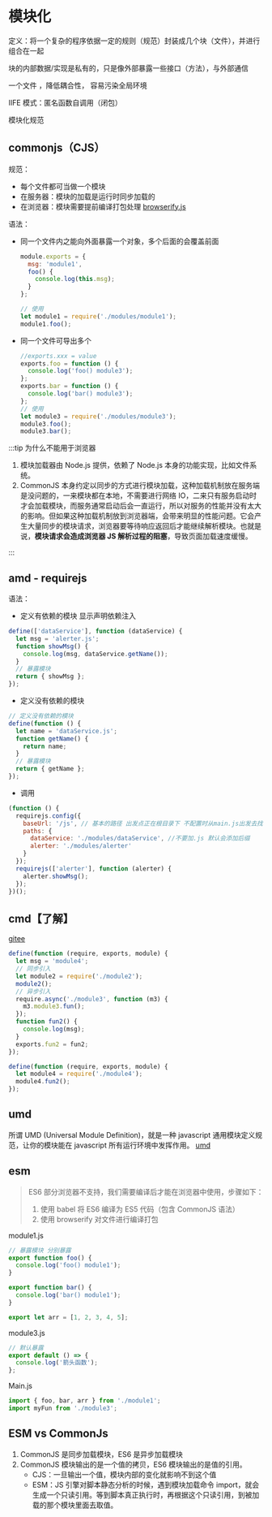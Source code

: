 # 模块化

定义：将一个复杂的程序依据一定的规则（规范）封装成几个块（文件），并进行组合在一起

块的内部数据/实现是私有的，只是像外部暴露一些接口（方法），与外部通信

一个文件 ，降低耦合性， 容易污染全局环境

IIFE 模式：匿名函数自调用（闭包）

<!-- <img src="/Users/limingyu/Library/Application Support/typora-user-images/image-20210821143057371.png" alt="image-20210821143057371" style="zoom: 25%;" /> -->

模块化规范

## commonjs（CJS）

规范：

- 每个文件都可当做一个模块
- 在服务器：模块的加载是运行时同步加载的
- 在浏览器：模块需要提前编译打包处理 [browserify.js](https://browserify.org/)

语法：

- 同一个文件内之能向外面暴露一个对象，多个后面的会覆盖前面

  ```js
  module.exports = {
    msg: 'module1',
    foo() {
      console.log(this.msg);
    }
  };

  // 使用
  let module1 = require('./modules/module1');
  module1.foo();
  ```

- 同一个文件可导出多个

  ```js
  //exports.xxx = value
  exports.foo = function () {
    console.log('foo() module3');
  };
  exports.bar = function () {
    console.log('bar() module3');
  };
  // 使用
  let module3 = require('./modules/module3');
  module3.foo();
  module3.bar();
  ```

:::tip 为什么不能用于浏览器

1. 模块加载器由 Node.js 提供，依赖了 Node.js 本身的功能实现，比如文件系统。
2. CommonJS 本身约定以同步的方式进行模块加载，这种加载机制放在服务端是没问题的，一来模块都在本地，不需要进行网络 IO，二来只有服务启动时才会加载模块，而服务通常启动后会一直运行，所以对服务的性能并没有太大的影响。但如果这种加载机制放到浏览器端，会带来明显的性能问题。它会产生大量同步的模块请求，浏览器要等待响应返回后才能继续解析模块。也就是说，**模块请求会造成浏览器 JS 解析过程的阻塞**，导致页面加载速度缓慢。

:::

## amd - requirejs

语法：

- 定义有依赖的模块 显示声明依赖注入

```js
define(['dataService'], function (dataService) {
  let msg = 'alerter.js';
  function showMsg() {
    console.log(msg, dataService.getName());
  }
  // 暴露模块
  return { showMsg };
});
```

- 定义没有依赖的模块

```js
// 定义没有依赖的模块
define(function () {
  let name = 'dataService.js';
  function getName() {
    return name;
  }
  // 暴露模块
  return { getName };
});
```

- 调用

```js
(function () {
  requirejs.config({
    baseUrl: '/js', // 基本的路径 出发点正在根目录下 不配置时从main.js出发去找
    paths: {
      dataService: './modules/dataService', //不要加.js 默认会添加后缀
      alerter: './modules/alerter'
    }
  });
  requirejs(['alerter'], function (alerter) {
    alerter.showMsg();
  });
})();
```

## cmd【了解】

[gitee](https://gitee.com/Lee_sparkling/js-modular-specification/tree/master)

```js
define(function (require, exports, module) {
  let msg = 'module4';
  // 同步引入
  let module2 = require('./module2');
  module2();
  // 异步引入
  require.async('./module3', function (m3) {
    m3.module3.fun();
  });
  function fun2() {
    console.log(msg);
  }
  exports.fun2 = fun2;
});
```

```js
define(function (require, exports, module) {
  let module4 = require('./module4');
  module4.fun2();
});
```

## umd

所谓 UMD (Universal Module Definition)，就是一种 javascript 通用模块定义规范，让你的模块能在 javascript 所有运行环境中发挥作用。
[umd](https://juejin.cn/post/6844903927104667662#heading-0)

## esm

> ES6 部分浏览器不支持，我们需要编译后才能在浏览器中使用，步骤如下：
>
> 1. 使用 babel 将 ES6 编译为 ES5 代码（包含 CommonJS 语法）
> 2. 使用 browserify 对文件进行编译打包

module1.js

```js
// 暴露模块 分别暴露
export function foo() {
  console.log('foo() module1');
}

export function bar() {
  console.log('bar() module1');
}

export let arr = [1, 2, 3, 4, 5];
```

module3.js

```js
// 默认暴露
export default () => {
  console.log('箭头函数');
};
```

Main.js

```js
import { foo, bar, arr } from './module1';
import myFun from './module3';
```

## ESM vs CommonJs

1. CommonJS 是同步加载模块，ES6 是异步加载模块
2. CommonJS 模块输出的是一个值的拷贝，ES6 模块输出的是值的引用。
   - CJS：一旦输出一个值，模块内部的变化就影响不到这个值
   - ESM：JS 引擎对脚本静态分析的时候，遇到模块加载命令 import，就会生成一个只读引用。等到脚本真正执行时，再根据这个只读引用，到被加载的那个模块里面去取值。
